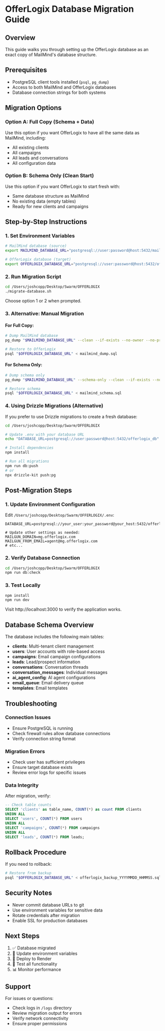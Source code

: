 # OfferLogix Database Migration Guide

## Overview
This guide walks you through setting up the OfferLogix database as an exact copy of MailMind's database structure.

## Prerequisites
- PostgreSQL client tools installed (`psql`, `pg_dump`)
- Access to both MailMind and OfferLogix databases
- Database connection strings for both systems

## Migration Options

### Option A: Full Copy (Schema + Data)
Use this option if you want OfferLogix to have all the same data as MailMind, including:
- All existing clients
- All campaigns
- All leads and conversations
- All configuration data

### Option B: Schema Only (Clean Start)
Use this option if you want OfferLogix to start fresh with:
- Same database structure as MailMind
- No existing data (empty tables)
- Ready for new clients and campaigns

## Step-by-Step Instructions

### 1. Set Environment Variables

```bash
# MailMind database (source)
export MAILMIND_DATABASE_URL="postgresql://user:password@host:5432/mailmind_db"

# OfferLogix database (target)
export OFFERLOGIX_DATABASE_URL="postgresql://user:password@host:5432/offerlogix_db"
```

### 2. Run Migration Script

```bash
cd /Users/joshcopp/Desktop/Swarm/OFFERLOGIX
./migrate-database.sh
```

Choose option 1 or 2 when prompted.

### 3. Alternative: Manual Migration

#### For Full Copy:
```bash
# Dump MailMind database
pg_dump "$MAILMIND_DATABASE_URL" --clean --if-exists --no-owner --no-privileges > mailmind_dump.sql

# Restore to OfferLogix
psql "$OFFERLOGIX_DATABASE_URL" < mailmind_dump.sql
```

#### For Schema Only:
```bash
# Dump schema only
pg_dump "$MAILMIND_DATABASE_URL" --schema-only --clean --if-exists --no-owner --no-privileges > mailmind_schema.sql

# Restore schema
psql "$OFFERLOGIX_DATABASE_URL" < mailmind_schema.sql
```

### 4. Using Drizzle Migrations (Alternative)

If you prefer to use Drizzle migrations to create a fresh database:

```bash
cd /Users/joshcopp/Desktop/Swarm/OFFERLOGIX

# Update .env with your database URL
echo "DATABASE_URL=postgresql://user:password@host:5432/offerlogix_db" > .env

# Install dependencies
npm install

# Run all migrations
npm run db:push
# or
npx drizzle-kit push:pg
```

## Post-Migration Steps

### 1. Update Environment Configuration

Edit `/Users/joshcopp/Desktop/Swarm/OFFERLOGIX/.env`:

```env
DATABASE_URL=postgresql://your_user:your_password@your_host:5432/offerlogix_db

# Update other settings as needed:
MAILGUN_DOMAIN=mg.offerlogix.com
MAILGUN_FROM_EMAIL=agent@mg.offerlogix.com
# etc...
```

### 2. Verify Database Connection

```bash
cd /Users/joshcopp/Desktop/Swarm/OFFERLOGIX
npm run db:check
```

### 3. Test Locally

```bash
npm install
npm run dev
```

Visit http://localhost:3000 to verify the application works.

## Database Schema Overview

The database includes the following main tables:
- **clients**: Multi-tenant client management
- **users**: User accounts with role-based access
- **campaigns**: Email campaign configurations
- **leads**: Lead/prospect information
- **conversations**: Conversation threads
- **conversation_messages**: Individual messages
- **ai_agent_config**: AI agent configurations
- **email_queue**: Email delivery queue
- **templates**: Email templates

## Troubleshooting

### Connection Issues
- Ensure PostgreSQL is running
- Check firewall rules allow database connections
- Verify connection string format

### Migration Errors
- Check user has sufficient privileges
- Ensure target database exists
- Review error logs for specific issues

### Data Integrity
After migration, verify:
```sql
-- Check table counts
SELECT 'clients' as table_name, COUNT(*) as count FROM clients
UNION ALL
SELECT 'users', COUNT(*) FROM users
UNION ALL
SELECT 'campaigns', COUNT(*) FROM campaigns
UNION ALL
SELECT 'leads', COUNT(*) FROM leads;
```

## Rollback Procedure

If you need to rollback:

```bash
# Restore from backup
psql "$OFFERLOGIX_DATABASE_URL" < offerlogix_backup_YYYYMMDD_HHMMSS.sql
```

## Security Notes

- Never commit database URLs to git
- Use environment variables for sensitive data
- Rotate credentials after migration
- Enable SSL for production databases

## Next Steps

1. ✅ Database migrated
2. 📝 Update environment variables
3. 🚀 Deploy to Render
4. 🧪 Test all functionality
5. 📊 Monitor performance

## Support

For issues or questions:
- Check logs in `/logs` directory
- Review migration output for errors
- Verify network connectivity
- Ensure proper permissions